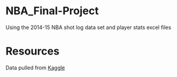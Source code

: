 # NBA_Final-Project

Using the 2014-15 NBA shot log data set and player stats excel files

# Resources
Data pulled from [Kaggle](https://www.kaggle.com/drgilermo/nba-players-stats-20142015)
